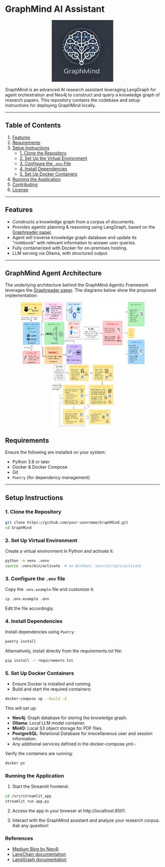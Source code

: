 # GraphMind AI Assistant

<p align="center">
    <img src="https://github.com/michael-hoon/graphreader-agent/blob/main/static/graphmind_logo.jpg" alt="GraphMind Logo" width="200" height="200">
</p>

GraphMind is an advanced AI research assistant leveraging LangGraph for agent orchestration and Neo4j to construct and query a knowledge graph of research papers. This repository contains the codebase and setup instructions for deploying GraphMind locally.

---

## Table of Contents

1. [Features](#features)
2. [Requirements](#requirements)
3. [Setup Instructions](#setup-instructions)
    - [1. Clone the Repository](#1-clone-the-repository)
    - [2. Set Up the Virtual Environment](#2-set-up-the-virtual-environment)
    - [3. Configure the `.env` File](#3-configure-the-env-file)
    - [4. Install Dependencies](#4-install-dependencies)
    - [5. Set Up Docker Containers](#5-set-up-docker-containers)
4. [Running the Application](#running-the-application)
5. [Contributing](#contributing)
6. [License](#license)

---

## Features

- Constructs a knowledge graph from a corpus of documents.
- Provides agentic planning & reasoning using LangGraph, based on the [Graphreader paper](https://arxiv.org/abs/2406.14550). 
- Agent will traverse knowledge graph database and update its "notebook" with relevant information to answer user queries.
- Fully containerized with Docker for on-premises hosting.
- LLM serving via Ollama, with structured output.

---

## GraphMind Agent Architecture

The underlying architecture behind the GraphMind Agentic Framework leverages the [Graphreader paper](https://arxiv.org/abs/2406.14550). The diagrams below show the proposed implementation:

<p align="center">
    <img src="https://github.com/michael-hoon/graphreader-agent/blob/main/static/Architecture.jpg" alt="GraphMind Proposed Architecture" width="200" height="200">
    <img src="https://github.com/michael-hoon/graphreader-agent/blob/main/static/router.jpg" alt="Semantic Router Agent" width="200" height="200">
    <img src="https://github.com/michael-hoon/graphreader-agent/blob/main/static/research_subgraph.jpg" alt="Research Subgraph" width="200" height="200">
</p>

## Requirements

Ensure the following are installed on your system:

- Python 3.8 or later
- Docker & Docker Compose
- Git
- `Poetry` (for dependency management)

---

## Setup Instructions

### 1. Clone the Repository

```bash
git clone https://github.com/your-username/GraphMind.git
cd GraphMind
```

### 2. Set Up Virtual Environment

Create a virtual environment in Python and activate it:

```bash
python -m venv .venv
source .venv/bin/activate  # on Windows: venv\Scripts\activate
```

### 3. Configure the `.env` file

Copy the `.env.example` file and customize it:

```bash
cp .env.example .env
```

Edit the file accordingly.

### 4. Install Dependencies

Install dependencies using `Poetry`:

```bash
poetry install
```

Alternatively, install directly from the requirements.txt file:

```bash
pip install -r requirements.txt
```

### 5. Set Up Docker Containers

- Ensure Docker is installed and running.
- Build and start the required containers:

```bash
docker-compose up --build -d
```

This will set up:

- **Neo4j**: Graph database for storing the knowledge graph.
- **Ollama**: Local LLM model container.
- **MinIO**: Local S3 object storage for PDF files.
- **PostgreSQL**: Relational Database for miscellaneous user and session information.
- Any additional services defined in the docker-compose.yml.- 

Verify the containers are running:

```bash
docker ps
```

### Running the Application

1. Start the Streamlit frontend:

```bash
cd /src/streamlit_app
streamlit run app.py
```

2. Access the app in your browser at http://localhost:8501.

3. Interact with the GraphMind assistant and analyze your research corpus. Ask any question!

### References

- [Medium Blog by Neo4j](https://towardsdatascience.com/implementing-graphreader-with-neo4j-and-langgraph-e4c73826a8b7)
- [LangChain documentation](https://python.langchain.com/docs/introduction/)
- [LangGraph documentation](https://langchain-ai.github.io/langgraph/tutorials/introduction/)